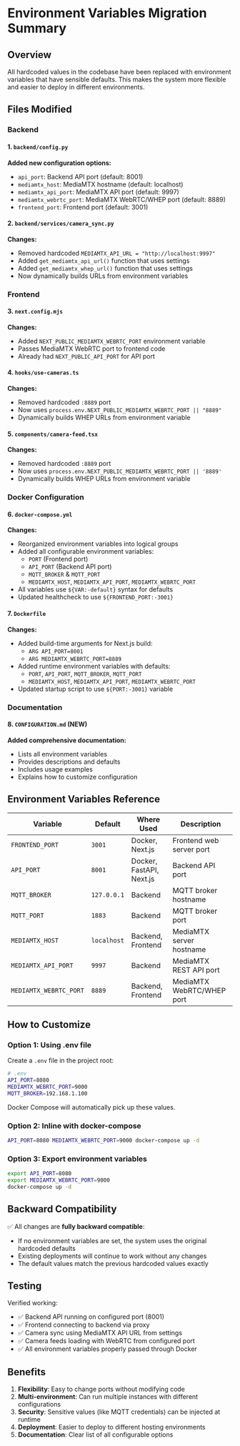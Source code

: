 # Environment Variables Migration Summary

## Overview
All hardcoded values in the codebase have been replaced with environment variables that have sensible defaults. This makes the system more flexible and easier to deploy in different environments.

## Files Modified

### Backend

#### 1. `backend/config.py`
**Added new configuration options:**
- `api_port`: Backend API port (default: 8001)
- `mediamtx_host`: MediaMTX hostname (default: localhost)
- `mediamtx_api_port`: MediaMTX API port (default: 9997)
- `mediamtx_webrtc_port`: MediaMTX WebRTC/WHEP port (default: 8889)
- `frontend_port`: Frontend port (default: 3001)

#### 2. `backend/services/camera_sync.py`
**Changes:**
- Removed hardcoded `MEDIAMTX_API_URL = "http://localhost:9997"`
- Added `get_mediamtx_api_url()` function that uses settings
- Added `get_mediamtx_whep_url()` function that uses settings
- Now dynamically builds URLs from environment variables

### Frontend

#### 3. `next.config.mjs`
**Changes:**
- Added `NEXT_PUBLIC_MEDIAMTX_WEBRTC_PORT` environment variable
- Passes MediaMTX WebRTC port to frontend code
- Already had `NEXT_PUBLIC_API_PORT` for API port

#### 4. `hooks/use-cameras.ts`
**Changes:**
- Removed hardcoded `:8889` port
- Now uses `process.env.NEXT_PUBLIC_MEDIAMTX_WEBRTC_PORT || "8889"`
- Dynamically builds WHEP URLs from environment variable

#### 5. `components/camera-feed.tsx`
**Changes:**
- Removed hardcoded `:8889` port
- Now uses `process.env.NEXT_PUBLIC_MEDIAMTX_WEBRTC_PORT || '8889'`
- Dynamically builds WHEP URLs from environment variable

### Docker Configuration

#### 6. `docker-compose.yml`
**Changes:**
- Reorganized environment variables into logical groups
- Added all configurable environment variables:
  - `PORT` (Frontend port)
  - `API_PORT` (Backend API port)
  - `MQTT_BROKER` & `MQTT_PORT`
  - `MEDIAMTX_HOST`, `MEDIAMTX_API_PORT`, `MEDIAMTX_WEBRTC_PORT`
- All variables use `${VAR:-default}` syntax for defaults
- Updated healthcheck to use `${FRONTEND_PORT:-3001}`

#### 7. `Dockerfile`
**Changes:**
- Added build-time arguments for Next.js build:
  - `ARG API_PORT=8001`
  - `ARG MEDIAMTX_WEBRTC_PORT=8889`
- Added runtime environment variables with defaults:
  - `PORT`, `API_PORT`, `MQTT_BROKER`, `MQTT_PORT`
  - `MEDIAMTX_HOST`, `MEDIAMTX_API_PORT`, `MEDIAMTX_WEBRTC_PORT`
- Updated startup script to use `${PORT:-3001}` variable

### Documentation

#### 8. `CONFIGURATION.md` (NEW)
**Added comprehensive documentation:**
- Lists all environment variables
- Provides descriptions and defaults
- Includes usage examples
- Explains how to customize configuration

## Environment Variables Reference

| Variable | Default | Where Used | Description |
|----------|---------|------------|-------------|
| `FRONTEND_PORT` | `3001` | Docker, Next.js | Frontend web server port |
| `API_PORT` | `8001` | Docker, FastAPI, Next.js | Backend API port |
| `MQTT_BROKER` | `127.0.0.1` | Backend | MQTT broker hostname |
| `MQTT_PORT` | `1883` | Backend | MQTT broker port |
| `MEDIAMTX_HOST` | `localhost` | Backend, Frontend | MediaMTX server hostname |
| `MEDIAMTX_API_PORT` | `9997` | Backend | MediaMTX REST API port |
| `MEDIAMTX_WEBRTC_PORT` | `8889` | Backend, Frontend | MediaMTX WebRTC/WHEP port |

## How to Customize

### Option 1: Using .env file
Create a `.env` file in the project root:
```bash
# .env
API_PORT=8080
MEDIAMTX_WEBRTC_PORT=9000
MQTT_BROKER=192.168.1.100
```

Docker Compose will automatically pick up these values.

### Option 2: Inline with docker-compose
```bash
API_PORT=8080 MEDIAMTX_WEBRTC_PORT=9000 docker-compose up -d
```

### Option 3: Export environment variables
```bash
export API_PORT=8080
export MEDIAMTX_WEBRTC_PORT=9000
docker-compose up -d
```

## Backward Compatibility

✅ All changes are **fully backward compatible**:
- If no environment variables are set, the system uses the original hardcoded defaults
- Existing deployments will continue to work without any changes
- The default values match the previous hardcoded values exactly

## Testing

Verified working:
- ✅ Backend API running on configured port (8001)
- ✅ Frontend connecting to backend via proxy
- ✅ Camera sync using MediaMTX API URL from settings
- ✅ Camera feeds loading with WebRTC from configured port
- ✅ All environment variables properly passed through Docker

## Benefits

1. **Flexibility**: Easy to change ports without modifying code
2. **Multi-environment**: Can run multiple instances with different configurations
3. **Security**: Sensitive values (like MQTT credentials) can be injected at runtime
4. **Deployment**: Easier to deploy to different hosting environments
5. **Documentation**: Clear list of all configurable options

